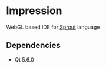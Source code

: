 # Impression
WebGL based IDE for [Sprout](https://github.com/krre/sprout) language

## Dependencies
- Qt 5.6.0
